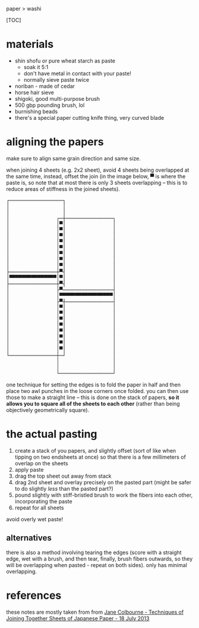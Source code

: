paper > washi

[TOC]

# materials

* shin shofu or pure wheat starch as paste
	* soak it 5:1
  * don't have metal in contact with your paste!
  * normally sieve paste twice
* noriban - made of cedar
* horse hair sieve
* shigoki, good multi-purpose brush
* 500 gbp pounding brush, lol
* burnishing beads
* there's a special paper cutting knife thing, very curved blade

# aligning the papers

make sure to align same grain direction and same size.

when joining 4 sheets (e.g. 2x2 sheet), avoid 4 sheets being overlapped at the same time, instead, offset the join (in the image below, ▀ is where the paste is, so note that at most there is only 3 sheets overlapping – this is to reduce areas of stiffness in the joined sheets).

<pre>
┌─────────────────┐ 
│                 │ 
│                 │ 
│               ┌─┼───────────────┐
│               │▀│               │
│               │▀│               │
│               │▀│               │
│               │▀│               │
│               │▀│               │
│               │▀│               │
│               │▀│               │
│               │▀│               │
├───────────────┼▀┤               │
│▀▀▀▀▀▀▀▀▀▀▀▀▀▀▀│▀│               │
├───────────────┼▀┤               │
│               ├▀────────────────┤
│               │▀▀▀▀▀▀▀▀▀▀▀▀▀▀▀▀▀│
│               ├▀┼───────────────┤
│               │▀│               │
│               │▀│               │
│               │▀│               │
│               │▀│               │
│               │▀│               │
│               │▀│               │
│               │▀│               │
│               │▀│               │
└───────────────┼─┘               │
                │                 │
                │                 │
                └─────────────────┘
</pre>


one technique for setting the edges is to fold the paper in half and then place two awl punches in the loose corners once folded. you can then use those to make a straight line – this is done on the stack of papers, **so it allows you to square all of the sheets to each other** (rather than being objectively geometrically square).

# the actual pasting

1. create a stack of you papers, and slightly offset (sort of like when tipping on two endsheets at once) so that there is a few millimeters of overlap on the sheets
2. apply paste
3. drag the top sheet out away from stack
4. drag 2nd sheet and overlay precisely on the pasted part (might be safer to do slightly _less_ than the pasted part?)
5. pound slightly with stiff-bristled brush to work the fibers into each other, incorporating the paste
6. repeat for all sheets

avoid overly wet paste!

## alternatives

there is also a method involving tearing the edges (score with a straight edge, wet with a brush, and then tear, finally, brush fibers outwards, so they will be overlapping when pasted - repeat on both sides). only has minimal overlapping.

# references

these notes are mostly taken from from [Jane Colbourne - Techniques of Joining Together Sheets of Japanese Paper - 18 July 2013](https://www.youtube.com/watch?v=Q2dftDR4e-w)